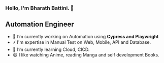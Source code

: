 ### Hello, I'm Bharath Battini. 👋
## Automation Engineer
<!--
**bharathbattini/bharathbattini** is a ✨ _special_ ✨ repository because its `README.md` (this file) appears on your GitHub profile.

Here are some ideas to get you started:

- 🔭 I’m currently working on ...
- 🌱 I’m currently learning ...
- 👯 I’m looking to collaborate on ...
- 🤔 I’m looking for help with ...
- 💬 Ask me about ...
- 📫 How to reach me: ...
- 😄 Pronouns: ...
- ⚡ Fun fact: ...
-->

- 🔭 I’m currently working on Automation using **Cypress and Playwright**
- ⚡ I'm expertise in Manual Test on Web, Mobile, API and Database.
- 🌱 I’m currently learning Cloud, CICD.
- 😄 I like watching Anime, reading Manga and self development Books.

